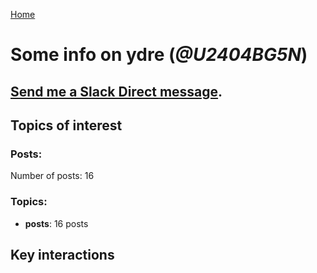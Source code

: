 [Home](https://kelu124.github.io/echommunity/)

# Some info on __ydre__ (_@U2404BG5N_)


## [Send me a Slack Direct message](https://echopen.slack.com/messages/@ydre/).

## Topics of interest

### Posts: 

Number of posts: 16

### Topics:

* __posts__: 16 posts

## Key interactions 

